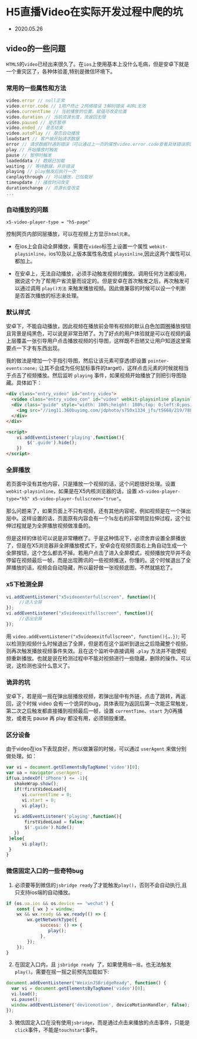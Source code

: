 # H5直播Video在实际开发过程中爬的坑

- 2020.05.26


## video的一些问题

`HTML5`的`video`已经出来很久了。在`ios`上使用基本上没什么毛病，但是安卓下就是一个重灾区了，各种体验差,特别是微信环境下。


### 常用的一些属性和方法

```js
video.error // null正常
video.error.code // 1用户终止 2网络错误 3解码错误 4URL无效
video.currentTime // 当前播放的位置，赋值可改变位置
video.duration // 当前资源长度，流返回无限
video.paused // 是否暂停
video.ended // 是否结束
video.autoPlay // 是否自动播放
loadstart // 客户端开始请求数据
error // 请求数据时遇到错误（可以通过上一页的属性video.error.code查看具体错误原因）
play // 开始播放时触发
pause // 暂停时触发
loadeddata // 数据已加载
waiting // 等待数据，并非错误
playing // play触发后执行一次
canplaythrough // 可以播放，已加载好
timeupdate // 播放时间改变
durationchange // 资源长度改变
...
```

### 自动播放的问题

```
x5-video-player-type = "h5-page"
```
控制网页内部同层播放，可以在视频上方显示`html元素`。

- 在ios上会自动全屏播放，需要在`video`标签上设置一个属性 `webkit-playsinline`，ios10及以上版本属性名改成 `playsinline`,因此这两个属性可以都加上。

- 在安卓上，无法自动播放，必须手动触发视频的播放。调用任何方法都没用，据说这个为了帮用户省流量而设定的。但是安卓在首次触发之后，再次触发可以通过调用 `play()方法` 来触发播放视频。因此做兼容的时候可以设一个判断是否首次播放的标志来处理。


### 默认样式

安卓下，不能自动播放，因此视频在播放前会带有视频的默认白色加圆圈播放按钮且背景是纯黑色，可以说是非常丑陋了。为了好点的用户体验就是可以在视频的最上层覆盖一张引导用户点击播放视频的引导图，这样既不丑陋又让用户知道这里需要点一下才有东西出现。

我的做法是增加一个手指引导图，然后让该元素可穿透(即设置 `pointer-events:none;` 让其不会成为任何鼠标事件的target)，这样点击元素的时候就相当于点击了视频播放。然后监听 `playing` 事件，如果视频开始播放了则把引导图隐藏。具体如下：

```html
<div class="entry_video" id="entry_video">
  <video class="entry_video_con" id="video" webkit-playsinline playsinline src="//wq.360buyimg.com/fd/h5/1707/entryvideo/images/meirenyu_7f7e46da.mp4" autoplay="true"></video>
  <div class="guide" style="width: 100%;height: 100%;top: 0;left:0;position: absolute;pointer-events:none;">
    <img src="//img11.360buyimg.com/jdphoto/s750x1334_jfs/t5668/219/7883436652/42409/2a1e4cc0/5976a71bN212dfa7b.png" alt="" style="width:100%;height:100%;pointer-events:none;">
  </div>
</div>

<script>
    vi.addEventListener('playing',function(){
        $('.guide').hide();
    })
</script>
```

### 全屏播放

若页面中没有其他内容，只是播放一个视频的话，这个问题很好处理。设置`webkit-playsinline`，如果是在X5内核浏览器的话，设置 `x5-video-player-type="h5" x5-video-player-fullscreen="true"`。

那么问题来了，如果页面上不只有视频，还有其他内容呢，例如视频是在一个弹出层中。这样设置的话，页面原有内容会有一个1s左右的非常明显拉伸过程，这个拉伸过程就是为全屏播放视频做准备的。

但是这样的体验可以说是非常糟糕了。于是这种情况下，必须舍弃设置全屏播放了，但是在X5浏览器非全屏播放模式下，安卓会在视频页面右上角自动生成一个全屏按钮，这个怎么都去不掉。若用户点击了进入全屏模式，视频播放完毕并不会停留在视频最后一帧，而是出现腾讯的一些视频推送，你懂的。这个时候退出了全屏播放的话，视频会自动隐藏，所以最好做一张视频底图，不然就尴尬了。

### x5下检测全屏

```js
vi.addEventListener("x5videoenterfullscreen", function(){
     //进入全屏  
});  
vi.addEventListener("x5videoexitfullscreen", function(){                          
     //退出全屏 
});
```

用 `video.addEventListener("x5videoexitfullscreen", function(){….})`; 可以检测到视频什么时候退出了全屏，但是若在这个监听到退出之后隐藏整个视频，则再次触发播放视频事件失效。且在这个监听中直接调用 `.play` 方法并不能使视频重新播放。也就是说在检测过程中不能对视频进行一些隐藏，删除的操作。可以说，这检测也没什么意义了。

### 诡异的坑

安卓下，若是摇一摇在弹出层播放视频，若弹出层中有外链，点击了跳转，再返回，这个时候 video 会有一个诡异的bug，具体表现为返回后第一次能正常触发，第二次之后触发都直接播到视频最后一帧，设置 `currentTime`、`start` 为0再播放，或者先 pause 再 play 都没有用，必须销毁重建。

### 区分设备

由于video在ios下表现良好，所以做兼容的时候，可以通过 `userAgent` 来做分别做处理。如：

```js
var vi = document.getElementsByTagName('video')[0];
var ua = navigator.userAgent;
if(ua.indexOf('iPhone') <= -1){
   shakeWrap.show();
   if(!firstVideoLoad){
      vi.currentTime = 0;
      vi.start = 0;
      vi.play();
   }
   vi.addEventListener('playing',function(){
       firstVideoLoad = false;
       $('.guide').hide();
   })         
 }else{
      vi.play();
 }
}
```

### 微信固定入口的一些奇特bug

1. 必须要等到微信的`jsbridge ready`了才能触发`play()`，否则不会自动执行,且只支持ios端的自动播放。

```js
if (os.ua.ios && os.device == 'wechat') {
    const { wx } = window;
    wx && wx.ready && wx.ready(() => {
        wx.getNetworkType({
             success: () => {
                play();
             },
        });
    });
}
```

2. 在固定入口内，且 `jsbridge ready `了，如果使用`摇一摇`，也无法触发 `play()`。需要在摇一摇之前预先加载如下:

```js
document.addEventListener("WeixinJSBridgeReady", function() {
  var vi = document.getElementsByTagName('video')[0];
  vi.load(); 
  vi.pause(); 
  window.addEventListener('devicemotion', deviceMotionHandler, false);
});
```

3. 微信固定入口在没有使用`jsbridge`，而是通过点击来播放的点击事件，只能是`click`事件，不能是`touchstart`事件。

